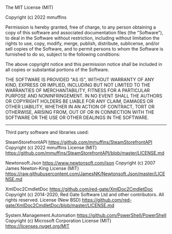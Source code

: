 The MIT License (MIT)

Copyright (c) 2022 mmuffins

Permission is hereby granted, free of charge, to any person obtaining a copy
of this software and associated documentation files (the "Software"), to deal
in the Software without restriction, including without limitation the rights
to use, copy, modify, merge, publish, distribute, sublicense, and/or sell
copies of the Software, and to permit persons to whom the Software is
furnished to do so, subject to the following conditions:

The above copyright notice and this permission notice shall be included in all
copies or substantial portions of the Software.

THE SOFTWARE IS PROVIDED "AS IS", WITHOUT WARRANTY OF ANY KIND, EXPRESS OR
IMPLIED, INCLUDING BUT NOT LIMITED TO THE WARRANTIES OF MERCHANTABILITY,
FITNESS FOR A PARTICULAR PURPOSE AND NONINFRINGEMENT. IN NO EVENT SHALL THE
AUTHORS OR COPYRIGHT HOLDERS BE LIABLE FOR ANY CLAIM, DAMAGES OR OTHER
LIABILITY, WHETHER IN AN ACTION OF CONTRACT, TORT OR OTHERWISE, ARISING FROM,
OUT OF OR IN CONNECTION WITH THE SOFTWARE OR THE USE OR OTHER DEALINGS IN THE
SOFTWARE.

--------

Third party software and libraries used:

SteamStorefrontAPI https://github.com/mmuffins/SteamStorefrontAPI
Copyright (c) 2022 mmuffins
License (MIT) https://github.com/mmuffins/SteamStorefrontAPI/blob/master/LICENSE.md

Newtonsoft.Json https://www.newtonsoft.com/json
Copyright (c) 2007 James Newton-King
License (MIT) https://raw.githubusercontent.com/JamesNK/Newtonsoft.Json/master/LICENSE.md

XmlDoc2CmdletDoc https://github.com/red-gate/XmlDoc2CmdletDoc
Copyright (c) 2014-2020, Red Gate Software Ltd and other contributors. All rights reserved.
License (New BSD) https://github.com/red-gate/XmlDoc2CmdletDoc/blob/master/LICENSE.md

System.Management.Automation https://github.com/PowerShell/PowerShell
Copyright (c) Microsoft Corporation
License (MIT) https://licenses.nuget.org/MIT